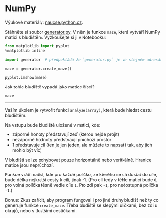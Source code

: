 
NumPy
=====

Výukové materiály:
[naucse.python.cz](http://naucse.python.cz/2018/pyknihovny-jaro/intro/numpy/).

Stáhněte si soubor [generator.py](05-numpy/generator.py).
V něm je funkce `maze`, která vytváří NumPy matici s bludištěm.
Vyzkoušejte si ji v Notebooku:

```python
from matplotlib import pyplot
%matplotlib inline

import generator  # předpokládá že `generator.py` je ve stejném adresáři jako notebook

maze = generator.create_maze()

pyplot.imshow(maze)
```

Jak tohle bludiště vypadá jako matice čísel?

```python
maze
```

---

Vaším úkolem je vytvořit funkci `analyze(array)`, která bude hledat cestu bludištěm.

Na vstupu bude bludiště uložené v matici, kde:

* záporné honoty představují zeď (kterou nejde projít)
* nezáporné hodnoty předstvaují průchozí prostor
* 1 představuje cíl (ten je jen jeden, ale můžete to napsat i tak, aby jich mohlo být víc)

V bludišti se lze pohybovat pouze horizontálně nebo veritkálně. Hranice matice jsou neprůchozí.

Funkce vrátí matici, kde pro každé políčko, ze kterého se dá dostat do cíle, bude délka nejkratší cesty k cíli, jinak -1. (Pro cíl tedy v téhle matici bude `0`, pro volná políčka těsně vedle cíle `1`. Pro zdi pak `-1`, pro nedostupná políčka `-1`.)

Bonus: Zkus zařídit, aby program fungoval i pro jiné druhy bludišť než ty co
generuje funkce `create_maze`.
Třeba bludiště se slepými uličkami, bez zdi u okrajů, nebo s tlustšími cestičkami.
